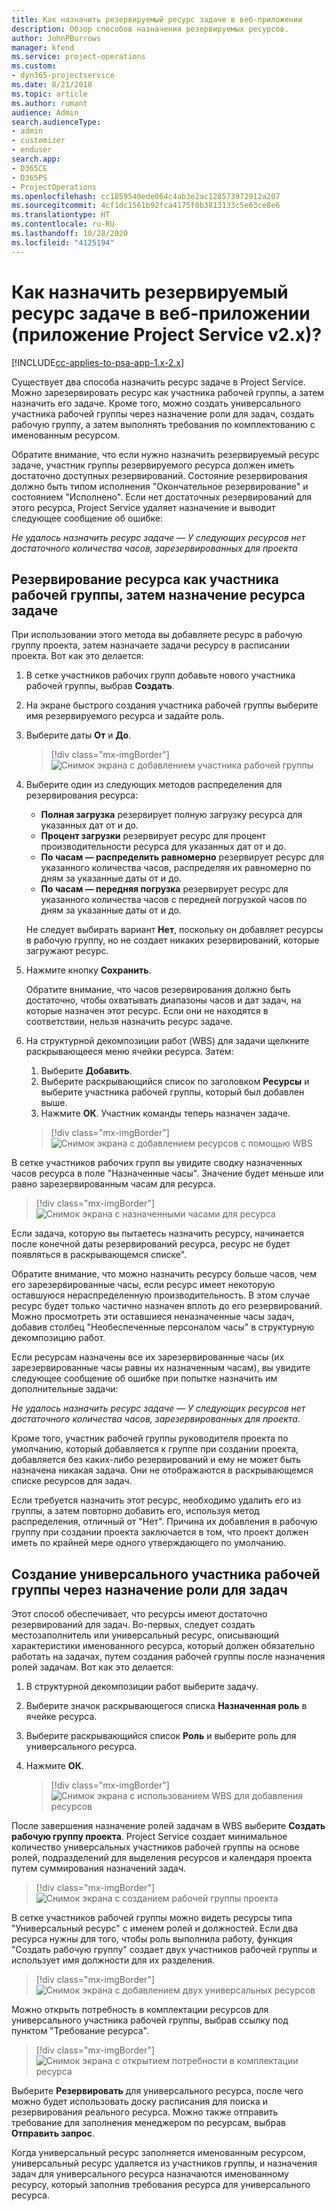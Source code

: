 ```yaml
---
title: Как назначить резервируемый ресурс задаче в веб-приложении
description: Обзор способов назначения резервируемых ресурсов.
author: JohnPBurrows
manager: kfend
ms.service: project-operations
ms.custom:
- dyn365-projectservice
ms.date: 8/21/2018
ms.topic: article
ms.author: rumant
audience: Admin
search.audienceType:
- admin
- customizer
- enduser
search.app:
- D365CE
- D365PS
- ProjectOperations
ms.openlocfilehash: cc1859540ede064c4ab3e2ac128573972912a207
ms.sourcegitcommit: 4cf1dc1561b92fca4175f0b3813133c5e63ce8e6
ms.translationtype: HT
ms.contentlocale: ru-RU
ms.lasthandoff: 10/28/2020
ms.locfileid: "4125194"
---
```

# <a name="how-do-i-assign-a-bookable-resource-to-a-task-in-the-web-app-project-service-app-v2x"></a>Как назначить резервируемый ресурс задаче в веб-приложении (приложение Project Service v2.x)?

[!INCLUDE[cc-applies-to-psa-app-1.x-2.x](../includes/cc-applies-to-psa-app-1x-2x.md)]

Существует два способа назначить ресурс задаче в Project Service. Можно зарезервировать ресурс как участника рабочей группы, а затем назначить его задаче. Кроме того, можно создать универсального участника рабочей группы через назначение роли для задач, создать рабочую группу, а затем выполнять требования по комплектованию с именованным ресурсом.

Обратите внимание, что если нужно назначить резервируемый ресурс задаче, участник группы резервируемого ресурса должен иметь достаточно доступных резервирований. Состояние резервирования должно быть типом исполнения "Окончательное резервирование" и состоянием "Исполнено". Если нет достаточных резервирований для этого ресурса, Project Service удаляет назначение и выводит следующее сообщение об ошибке:

*Не удалось назначить ресурс задаче — У следующих ресурсов нет достаточного количества часов, зарезервированных для проекта*

## <a name="book-a-resource-as-a-team-member-and-then-assign-the-resource-to-a-task"></a>Резервирование ресурса как участника рабочей группы, затем назначение ресурса задаче

При использовании этого метода вы добавляете ресурс в рабочую группу проекта, затем назначаете задачи ресурсу в расписании проекта. Вот как это делается:
1.  В сетке участников рабочих групп добавьте нового участника рабочей группы, выбрав **Создать**.
2.  На экране быстрого создания участника рабочей группы выберите имя резервируемого ресурса и задайте роль.
3.  Выберите даты **От** и **До**.

    > [!div class="mx-imgBorder"] 
    > ![Снимок экрана с добавлением участника рабочей группы](media/FAQ-Resources-to-Tasks2-1.png "Снимок экрана с добавлением участника рабочей группы")
 
4.  Выберите один из следующих методов распределения для резервирования ресурса:
    - **Полная загрузка** резервирует полную загрузку ресурса для указанных дат от и до.
    - **Процент загрузки** резервирует ресурс для процент производительности ресурса для указанных дат от и до.
    - **По часам — распределить равномерно** резервирует ресурс для указанного количества часов, распределяя их равномерно по дням за указанные даты от и до.
    - **По часам — передняя погрузка** резервирует ресурс для указанного количества часов с передней погрузкой часов по дням за указанные даты от и до.

    Не следует выбирать вариант **Нет**, поскольку он добавляет ресурсы в рабочую группу, но не создает никаких резервирований, которые загружают ресурс.
5.  Нажмите кнопку **Сохранить**.

    Обратите внимание, что часов резервирования должно быть достаточно, чтобы охватывать диапазоны часов и дат задач, на которые назначен этот ресурс. Если они не находятся в соответствии, нельзя назначить ресурс задаче.

6.  На структурной декомпозиции работ (WBS) для задачи щелкните раскрывающееся меню ячейки ресурса. Затем: 

    1. Выберите **Добавить**.
    2. Выберите раскрывающийся список по заголовком **Ресурсы** и выберите участника рабочей группы, который был добавлен выше.
    3. Нажмите **ОК**. Участник команды теперь назначен задаче.

    > [!div class="mx-imgBorder"] 
    > ![Снимок экрана с добавлением ресурсов с помощью WBS](media/FAQ-Resources-to-Tasks2-2.png "Снимок экрана с добавлением ресурсов с помощью WBS")
 
В сетке участников рабочих групп вы увидите сводку назначенных часов ресурса в поле "Назначенные часы". Значение будет меньше или равно зарезервированным часам для ресурса. 

> [!div class="mx-imgBorder"] 
> ![Снимок экрана с назначенными часами для ресурса](media/FAQ-Resources-to-Tasks2-3.png "Снимок экрана с назначенными часами для ресурса")
 
Если задача, которую вы пытаетесь назначить ресурсу, начинается после конечной даты резервирований ресурса, ресурс не будет появляться в раскрывающемся списке".

Обратите внимание, что можно назначить ресурсу больше часов, чем его зарезервированные часы, если ресурс имеет некоторую оставшуюся нераспределенную производительность. В этом случае ресурс будет только частично назначен вплоть до его резервирований. Можно просмотреть эти оставшиеся неназначенные часы задач, добавив столбец "Необеспеченные персоналом часы" в структурную декомпозицию работ.

Если ресурсам назначены все их зарезервированные часы (их зарезервированные часы равны их назначенным часам), вы увидите следующее сообщение об ошибке при попытке назначить им дополнительные задачи:

*Не удалось назначить ресурс задаче — У следующих ресурсов нет достаточного количества часов, зарезервированных для проекта.*

Кроме того, участник рабочей группы руководителя проекта по умолчанию, который добавляется к группе при создании проекта, добавляется без каких-либо резервирований и ему не может быть назначена никакая задача. Они не отображаются в раскрывающемся списке ресурсов для задач.

Если требуется назначить этот ресурс, необходимо удалить его из группы, а затем повторно добавить его, используя метод распределения, отличный от "Нет". Причина их добавления в рабочую группу при создании проекта заключается в том, что проект должен иметь по крайней мере одного утверждающего по умолчанию.

## <a name="create-a-generic-team-member-through-role-assignment-on-tasks"></a>Создание универсального участника рабочей группы через назначение роли для задач

Этот способ обеспечивает, что ресурсы имеют достаточно резервирований для задач. Во-первых, следует создать местозаполнитель или универсальный ресурс, описывающий характеристики именованного ресурса, который должен обязательно работать на задачах, путем создания рабочей группы после назначения ролей задачам. Вот как это делается:

1. В структурной декомпозиции работ выберите задачу.
2. Выберите значок раскрывающегося списка **Назначенная роль** в ячейке ресурса.
3. Выберите раскрывающийся список **Роль** и выберите роль для универсального ресурса.
4. Нажмите **ОК**.

    > [!div class="mx-imgBorder"] 
    > ![Снимок экрана с использованием WBS для добавления ресурсов](media/FAQ-Resources-to-Tasks2-4.png "Снимок экрана с использованием WBS для добавления ресурсов")
 
После завершения назначение ролей задачам в WBS выберите **Создать рабочую группу проекта**. Project Service создает минимальное количество универсальных участников рабочей группы на основе ролей, подразделений для выделения ресурсов и календаря проекта путем суммирования назначений задач.

> [!div class="mx-imgBorder"] 
> ![Снимок экрана с созданием рабочей группы проекта](media/FAQ-Resources-to-Tasks2-5.png "Снимок экрана с созданием рабочей группы проекта")
 
В сетке участников рабочей группы можно видеть ресурсы типа "Универсальный ресурс" с именем ролей и должностей. Если два ресурса нужны для того, чтобы роль выполнила работу, функция "Создать рабочую группу" создает двух участников рабочей группы и использует имя должности для их разделения.

> [!div class="mx-imgBorder"] 
> ![Снимок экрана с добавлением двух универсальных ресурсов](media/FAQ-Resources-to-Tasks2-6.png "Снимок экрана с добавлением двух универсальных ресурсов")
 
Можно открыть потребность в комплектации ресурсов для универсального участника рабочей группы, выбрав ссылку под пунктом "Требование ресурса".

> [!div class="mx-imgBorder"] 
> ![Снимок экрана с открытием потребности в комплектации ресурса](media/FAQ-Resources-to-Tasks2-7.png "Снимок экрана с открытием потребности в комплектации ресурса")

Выберите **Резервировать** для универсального ресурса, после чего можно будет использовать доску расписания для поиска и резервирования реального ресурса. Можно также отправить требование для заполнения менеджером по ресурсам, выбрав **Отправить запрос**.

Когда универсальный ресурс заполняется именованным ресурсом, универсальный ресурс удаляется из участников группы, и назначения задач для универсального ресурса назначаются именованному ресурсу, который заполнив требования ресурса для универсального ресурса.
 

